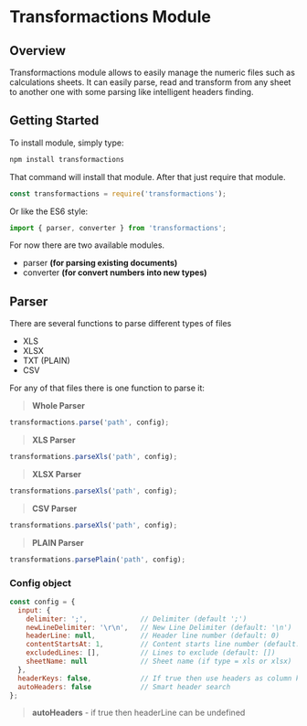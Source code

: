 # Transformactions Module

## Overview

Transformactions module allows to easily manage the numeric files such as calculations sheets. It can easily parse, read and transform from any sheet to another one with some parsing like intelligent headers finding.

## Getting Started

To install module, simply type:

```javascript
npm install transformactions
```

That command will install that module. After that just require that module.

```javascript
const transformactions = require('transformactions');
```

Or like the ES6 style:

```javascript
import { parser, converter } from 'transformactions';
```

For now there are two available modules.

* parser **(for parsing existing documents)**
* converter **(for convert numbers into new types)**

## Parser

There are several functions to parse different types of files
* XLS
* XLSX
* TXT (PLAIN)
* CSV

For any of that files there is one function to parse it:

> **Whole Parser**

```javascript
transformactions.parse('path', config);
```

> **XLS Parser**

```javascript
transformations.parseXls('path', config);
```

> **XLSX Parser**

```javascript
transformations.parseXls('path', config);
```

> **CSV Parser**

```javascript
transformations.parseXls('path', config);
```

> **PLAIN Parser**

```javascript
transformations.parsePlain('path', config);
```

### Config object

```javascript
const config = {
  input: {
    delimiter: ';',             // Delimiter (default ';')
    newLineDelimiter: '\r\n',   // New Line Delimiter (default: '\n')
    headerLine: null,           // Header line number (default: 0)
    contentStartsAt: 1,         // Content starts line number (default: 1)
    excludedLines: [],          // Lines to exclude (default: [])
    sheetName: null             // Sheet name (if type = xls or xlsx)
  },
  headerKeys: false,            // If true then use headers as column keys
  autoHeaders: false            // Smart header search
};
```

> **autoHeaders** - if true then headerLine can be undefined